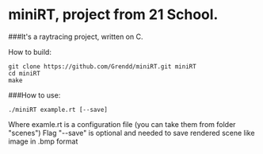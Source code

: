 # miniRT, project from 21 School.

###It's a raytracing project, written on C.

How to build:
```
git clone https://github.com/Grendd/miniRT.git miniRT
cd miniRT
make
```
###How to use:
```
./miniRT example.rt [--save]
```
Where examle.rt is a configuration file (you can take them from folder "scenes")
Flag "--save" is optional and needed to save rendered scene like image in .bmp format
